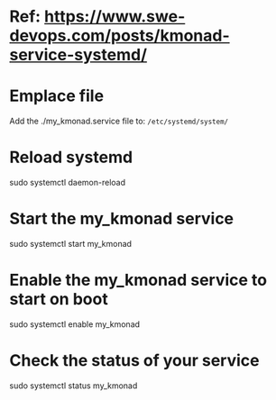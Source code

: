 # Ref: https://www.swe-devops.com/posts/kmonad-service-systemd/

# Emplace file
Add the ./my_kmonad.service file to:
    `/etc/systemd/system/` 

# Reload systemd
sudo systemctl daemon-reload

# Start the my_kmonad service
sudo systemctl start my_kmonad

# Enable the my_kmonad service to start on boot
sudo systemctl enable my_kmonad

# Check the status of your service
sudo systemctl status my_kmonad
